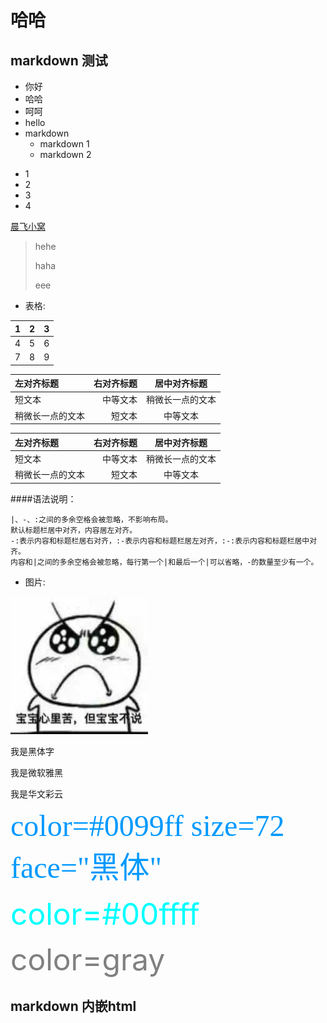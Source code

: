 哈哈
===============

## markdown 测试
* 你好
* 哈哈
* 呵呵
* hello
* markdown
    * markdown 1
    * markdown 2
- 1
- 2
- 3
- 4

[晨飞小窝](http://www.ichenfei.com)
>hehe
>
>haha
>
>eee

* 表格:


 1 | 2 | 3
---|---|---
 4 | 5 | 6 
 7 | 8 | 9 

| 左对齐标题 | 右对齐标题 | 居中对齐标题 |
| :------| ------: | :------: |
| 短文本 | 中等文本 | 稍微长一点的文本 |
| 稍微长一点的文本 | 短文本 | 中等文本 |

| 左对齐标题 | 右对齐标题 | 居中对齐标题 |
| :------| ------: | :------: |
| 短文本 | 中等文本 | 稍微长一点的文本 |
| 稍微长一点的文本 | 短文本 | 中等文本 |

####语法说明：
```
|、-、:之间的多余空格会被忽略，不影响布局。
默认标题栏居中对齐，内容居左对齐。
-:表示内容和标题栏居右对齐，:-表示内容和标题栏居左对齐，:-:表示内容和标题栏居中对齐。
内容和|之间的多余空格会被忽略，每行第一个|和最后一个|可以省略，-的数量至少有一个。
```

* 图片:

![描述](_images/hehe.jpg "标题")


<font face="黑体">我是黑体字</font>

<font face="微软雅黑">我是微软雅黑</font>

<font face="STCAIYUN">我是华文彩云</font>

<font color=#0099ff size=7 face="黑体">color=#0099ff size=72 face="黑体"</font>

<font color=#00ffff size=72>color=#00ffff</font>

<font color=gray size=72>color=gray</font>

<h2>markdown 内嵌html</h2>